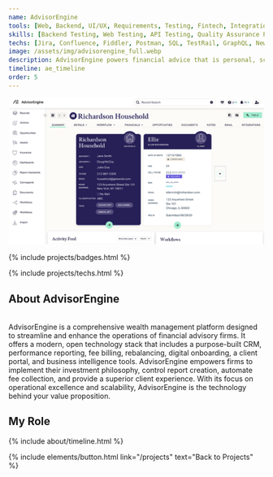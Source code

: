 ```yaml
---
name: AdvisorEngine
tools: [Web, Backend, UI/UX, Requirements, Testing, Fintech, Integrations]
skills: [Backend Testing, Web Testing, API Testing, Quality Assurance Processes, Testing & Product Documentation]
techs: [Jira, Confluence, Fiddler, Postman, SQL, TestRail, GraphQL, NewRelic, Papertrail]
image: /assets/img/advisorengine_full.webp
description: AdvisorEngine powers financial advice that is personal, scientific, and beautiful. The company’s CRM and portfolio management technology is trusted by over 1,200 wealth management firms in the United States that manage $600 billion of assets. With its focus on operational excellence, AdvisorEngine is the technology behind your value proposition.
timeline: ae_timeline
order: 5
---
```


![preview](/assets/img/advisorengine_full.webp)
<p class="text-center">
  {% include projects/badges.html %}
</p>
<p class="text-center">
  {% include projects/techs.html %}
</p>

## About AdvisorEngine 
<br>AdvisorEngine is a comprehensive wealth management platform designed to streamline and enhance the operations of financial advisory firms. It offers a modern, open technology stack that includes a purpose-built CRM, performance reporting, fee billing, rebalancing, digital onboarding, a client portal, and business intelligence tools. AdvisorEngine empowers firms to implement their investment philosophy, control report creation, automate fee collection, and provide a superior client experience. With its focus on operational excellence and scalability, AdvisorEngine is the technology behind your value proposition.

## My Role
<div class="row">
{% include about/timeline.html %}
</div>

<p class="text-center">
  {% include elements/button.html link="/projects" text="Back to Projects" %}
</p>
